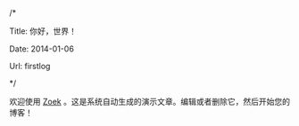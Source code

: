 /*

Title: 你好，世界！

Date: 2014-01-06

Url: firstlog

*/

欢迎使用 [Zoek](https://github.com/mingfunwong/zoek) 。这是系统自动生成的演示文章。编辑或者删除它，然后开始您的博客！
